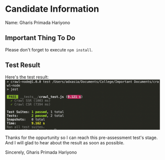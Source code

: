 # Candidate Information
Name: Gharis Primada Hariyono

## Important Thing To Do
Please don't forget to execute `npm install`.

## Test Result
Here's the test result:
![test result](./img/Test%20Result.png)

Thanks for the oppurtunity so I can reach this pre-assessment test's stage. And I will glad to hear about the result as soon as possible.

Sincerely,
Gharis Primada Hariyono